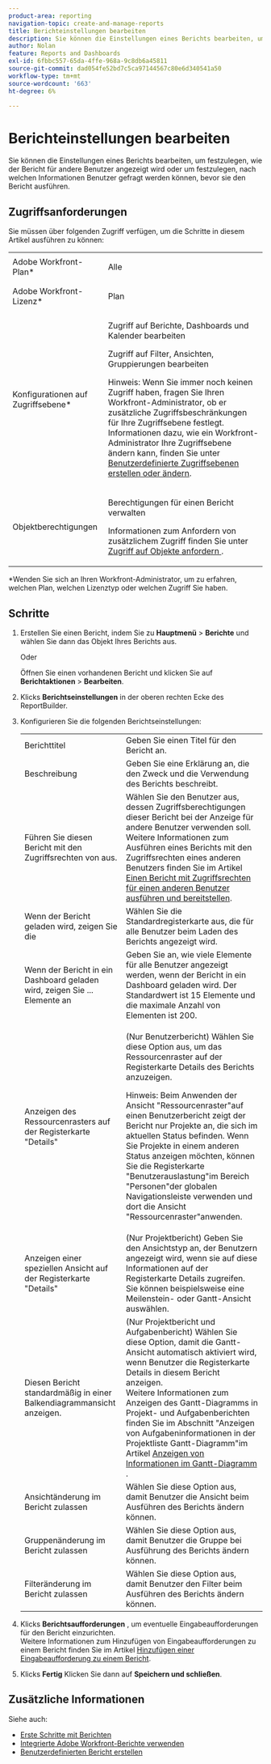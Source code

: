 ```yaml
---
product-area: reporting
navigation-topic: create-and-manage-reports
title: Berichteinstellungen bearbeiten
description: Sie können die Einstellungen eines Berichts bearbeiten, um festzulegen, wie der Bericht für andere Benutzer angezeigt wird oder um festzulegen, nach welchen Informationen Benutzer gefragt werden können, bevor sie den Bericht ausführen.
author: Nolan
feature: Reports and Dashboards
exl-id: 6fbbc557-65da-4ffe-968a-9c8db6a45811
source-git-commit: dad054fe52bd7c5ca97144567c80e6d340541a50
workflow-type: tm+mt
source-wordcount: '663'
ht-degree: 6%

---
```


# Berichteinstellungen bearbeiten

Sie können die Einstellungen eines Berichts bearbeiten, um festzulegen, wie der Bericht für andere Benutzer angezeigt wird oder um festzulegen, nach welchen Informationen Benutzer gefragt werden können, bevor sie den Bericht ausführen.

## Zugriffsanforderungen

Sie müssen über folgenden Zugriff verfügen, um die Schritte in diesem Artikel ausführen zu können:

<table style="table-layout:auto"> 
 <col> 
 <col> 
 <tbody> 
  <tr> 
   <td role="rowheader">Adobe Workfront-Plan*</td> 
   <td> <p>Alle</p> </td> 
  </tr> 
  <tr> 
   <td role="rowheader">Adobe Workfront-Lizenz*</td> 
   <td> <p>Plan </p> </td> 
  </tr> 
  <tr> 
   <td role="rowheader">Konfigurationen auf Zugriffsebene*</td> 
   <td> <p>Zugriff auf Berichte, Dashboards und Kalender bearbeiten</p> <p>Zugriff auf Filter, Ansichten, Gruppierungen bearbeiten</p> <p>Hinweis: Wenn Sie immer noch keinen Zugriff haben, fragen Sie Ihren Workfront-Administrator, ob er zusätzliche Zugriffsbeschränkungen für Ihre Zugriffsebene festlegt. Informationen dazu, wie ein Workfront-Administrator Ihre Zugriffsebene ändern kann, finden Sie unter <a href="../../../administration-and-setup/add-users/configure-and-grant-access/create-modify-access-levels.md" class="MCXref xref">Benutzerdefinierte Zugriffsebenen erstellen oder ändern</a>.</p> </td> 
  </tr> 
  <tr> 
   <td role="rowheader">Objektberechtigungen</td> 
   <td> <p>Berechtigungen für einen Bericht verwalten</p> <p>Informationen zum Anfordern von zusätzlichem Zugriff finden Sie unter <a href="../../../workfront-basics/grant-and-request-access-to-objects/request-access.md" class="MCXref xref">Zugriff auf Objekte anfordern </a>.</p> </td> 
  </tr> 
 </tbody> 
</table>

&#42;Wenden Sie sich an Ihren Workfront-Administrator, um zu erfahren, welchen Plan, welchen Lizenztyp oder welchen Zugriff Sie haben.

## Schritte

1. Erstellen Sie einen Bericht, indem Sie zu **Hauptmenü** > **Berichte** und wählen Sie dann das Objekt Ihres Berichts aus.

   Oder

   Öffnen Sie einen vorhandenen Bericht und klicken Sie auf **Berichtaktionen** > **Bearbeiten**.

1. Klicks **Berichtseinstellungen** in der oberen rechten Ecke des ReportBuilder.
1. Konfigurieren Sie die folgenden Berichtseinstellungen:

   <table style="table-layout:auto"> 
    <col> 
    <col> 
    <tbody> 
     <tr> 
      <td role="rowheader">Berichttitel</td> 
      <td>Geben Sie einen Titel für den Bericht an.</td> 
     </tr> 
     <tr> 
      <td role="rowheader">Beschreibung</td> 
      <td>Geben Sie eine Erklärung an, die den Zweck und die Verwendung des Berichts beschreibt.</td> 
     </tr> 
     <tr> 
      <td role="rowheader">Führen Sie diesen Bericht mit den Zugriffsrechten von aus.</td> 
      <td>Wählen Sie den Benutzer aus, dessen Zugriffsberechtigungen dieser Bericht bei der Anzeige für andere Benutzer verwenden soll. Weitere Informationen zum Ausführen eines Berichts mit den Zugriffsrechten eines anderen Benutzers finden Sie im Artikel <a href="../../../reports-and-dashboards/reports/creating-and-managing-reports/run-deliver-report-access-rights-another-user.md" class="MCXref xref">Einen Bericht mit Zugriffsrechten für einen anderen Benutzer ausführen und bereitstellen</a>.</td> 
     </tr> 
     <tr> 
      <td role="rowheader">Wenn der Bericht geladen wird, zeigen Sie die</td> 
      <td>Wählen Sie die Standardregisterkarte aus, die für alle Benutzer beim Laden des Berichts angezeigt wird.</td> 
     </tr> 
     <tr> 
      <td role="rowheader">Wenn der Bericht in ein Dashboard geladen wird, zeigen Sie ... Elemente an</td> 
      <td>Geben Sie an, wie viele Elemente für alle Benutzer angezeigt werden, wenn der Bericht in ein Dashboard geladen wird. Der Standardwert ist 15 Elemente und die maximale Anzahl von Elementen ist 200.</td> 
     </tr> 
     <tr> 
      <td role="rowheader">Anzeigen des Ressourcenrasters auf der Registerkarte "Details"</td> 
      <td> <p>(Nur Benutzerbericht) Wählen Sie diese Option aus, um das Ressourcenraster auf der Registerkarte Details des Berichts anzuzeigen.</p> <p>Hinweis: Beim Anwenden der Ansicht "Ressourcenraster"auf einen Benutzerbericht zeigt der Bericht nur Projekte an, die sich im aktuellen Status befinden. Wenn Sie Projekte in einem anderen Status anzeigen möchten, können Sie die Registerkarte "Benutzerauslastung"im Bereich "Personen"der globalen Navigationsleiste verwenden und dort die Ansicht "Ressourcenraster"anwenden. <!--
         <MadCap:conditionalText data-mc-conditions="QuicksilverOrClassic.Draft mode">
          For more information about using the Resource Grid, see the article Overview of the Resource Grid . (drafted because this article is drafted also: Article is in draft Feb 1, 2021)
         </MadCap:conditionalText>
        --></p> </td> 
     </tr> 
     <tr> 
      <td role="rowheader">Anzeigen einer speziellen Ansicht auf der Registerkarte "Details"</td> 
      <td>(Nur Projektbericht) Geben Sie den Ansichtstyp an, der Benutzern angezeigt wird, wenn sie auf diese Informationen auf der Registerkarte Details zugreifen. Sie können beispielsweise eine Meilenstein- oder Gantt-Ansicht auswählen.</td> 
     </tr> 
     <tr> 
      <td role="rowheader">Diesen Bericht standardmäßig in einer Balkendiagrammansicht anzeigen.</td> 
      <td>(Nur Projektbericht und Aufgabenbericht) Wählen Sie diese Option, damit die Gantt-Ansicht automatisch aktiviert wird, wenn Benutzer die Registerkarte Details in diesem Bericht anzeigen.<br>Weitere Informationen zum Anzeigen des Gantt-Diagramms in Projekt- und Aufgabenberichten finden Sie im Abschnitt "Anzeigen von Aufgabeninformationen in der Projektliste Gantt-Diagramm"im Artikel <a href="../../../manage-work/gantt-chart/use-the-gantt-chart/view-info-in-gantt.md" class="MCXref xref">Anzeigen von Informationen im Gantt-Diagramm </a>.</td> 
     </tr> 
     <tr> 
      <td role="rowheader">Ansichtänderung im Bericht zulassen</td> 
      <td>Wählen Sie diese Option aus, damit Benutzer die Ansicht beim Ausführen des Berichts ändern können.</td> 
     </tr> 
     <tr> 
      <td role="rowheader">Gruppenänderung im Bericht zulassen</td> 
      <td>Wählen Sie diese Option aus, damit Benutzer die Gruppe bei Ausführung des Berichts ändern können.</td> 
     </tr> 
     <tr> 
      <td role="rowheader">Filteränderung im Bericht zulassen</td> 
      <td>Wählen Sie diese Option aus, damit Benutzer den Filter beim Ausführen des Berichts ändern können.</td> 
     </tr> 
    </tbody> 
   </table>

1. Klicks **Berichtsaufforderungen** , um eventuelle Eingabeaufforderungen für den Bericht einzurichten.\
   Weitere Informationen zum Hinzufügen von Eingabeaufforderungen zu einem Bericht finden Sie im Artikel [Hinzufügen einer Eingabeaufforderung zu einem Bericht](../../../reports-and-dashboards/reports/creating-and-managing-reports/add-prompt-report.md).

1. Klicks **Fertig** Klicken Sie dann auf **Speichern und schließen**.

## Zusätzliche Informationen

Siehe auch:

<!--outdated: * [Basic Report Creation Program for the new Workfront experience](https://one.workfront.com/s/basic-report-creation-program) -->
* [Erste Schritte mit Berichten](../../../reports-and-dashboards/reports/reporting/get-started-reports-workfront.md)
* [Integrierte Adobe Workfront-Berichte verwenden](../../../reports-and-dashboards/reports/using-built-in-reports/use-workfront-built-in-reports.md)
* [Benutzerdefinierten Bericht erstellen](../../../reports-and-dashboards/reports/creating-and-managing-reports/create-custom-report.md)
